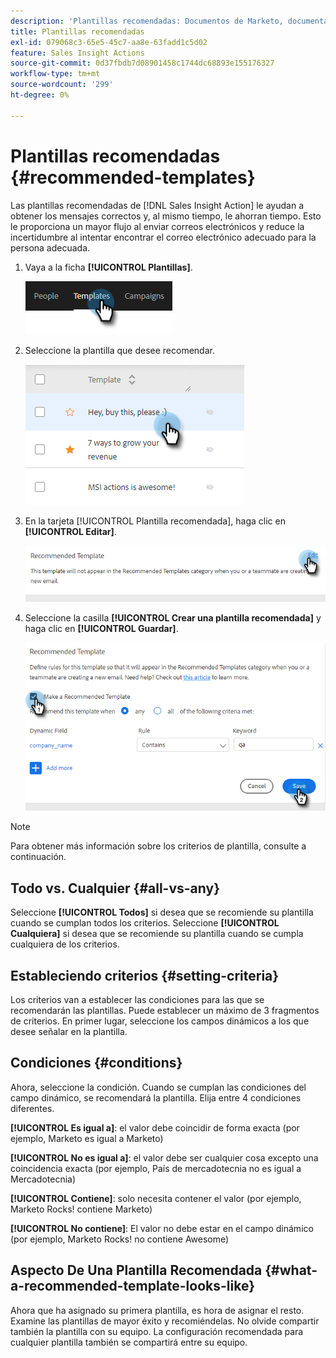 ```yaml
---
description: 'Plantillas recomendadas: Documentos de Marketo, documentación del producto'
title: Plantillas recomendadas
exl-id: 079068c3-65e5-45c7-aa8e-63fadd1c5d02
feature: Sales Insight Actions
source-git-commit: 0d37fbdb7d08901458c1744dc68893e155176327
workflow-type: tm+mt
source-wordcount: '299'
ht-degree: 0%

---
```


# Plantillas recomendadas {#recommended-templates}

Las plantillas recomendadas de [!DNL Sales Insight Action] le ayudan a obtener los mensajes correctos y, al mismo tiempo, le ahorran tiempo. Esto le proporciona un mayor flujo al enviar correos electrónicos y reduce la incertidumbre al intentar encontrar el correo electrónico adecuado para la persona adecuada.

1. Vaya a la ficha **[!UICONTROL Plantillas]**.

   ![](assets/recommended-templates-1.png)

1. Seleccione la plantilla que desee recomendar.

   ![](assets/recommended-templates-2.png)

1. En la tarjeta [!UICONTROL Plantilla recomendada], haga clic en **[!UICONTROL Editar]**.

   ![](assets/recommended-templates-3.png)

1. Seleccione la casilla **[!UICONTROL Crear una plantilla recomendada]** y haga clic en **[!UICONTROL Guardar]**.

   ![](assets/recommended-templates-4.png)

>[!NOTE]
>
>Para obtener más información sobre los criterios de plantilla, consulte a continuación.

## Todo vs. Cualquier {#all-vs-any}

Seleccione **[!UICONTROL Todos]** si desea que se recomiende su plantilla cuando se cumplan todos los criterios. Seleccione **[!UICONTROL Cualquiera]** si desea que se recomiende su plantilla cuando se cumpla cualquiera de los criterios.

## Estableciendo criterios {#setting-criteria}

Los criterios van a establecer las condiciones para las que se recomendarán las plantillas. Puede establecer un máximo de 3 fragmentos de criterios. En primer lugar, seleccione los campos dinámicos a los que desee señalar en la plantilla.

## Condiciones {#conditions}

Ahora, seleccione la condición. Cuando se cumplan las condiciones del campo dinámico, se recomendará la plantilla. Elija entre 4 condiciones diferentes.

**[!UICONTROL Es igual a]**: el valor debe coincidir de forma exacta (por ejemplo, Marketo es igual a Marketo)

**[!UICONTROL No es igual a]**: el valor debe ser cualquier cosa excepto una coincidencia exacta (por ejemplo, País de mercadotecnia no es igual a Mercadotecnia)

**[!UICONTROL Contiene]**: solo necesita contener el valor (por ejemplo, Marketo Rocks! contiene Marketo)

**[!UICONTROL No contiene]**: El valor no debe estar en el campo dinámico (por ejemplo, Marketo Rocks! no contiene Awesome)

## Aspecto De Una Plantilla Recomendada {#what-a-recommended-template-looks-like}

Ahora que ha asignado su primera plantilla, es hora de asignar el resto. Examine las plantillas de mayor éxito y recomiéndelas. No olvide compartir también la plantilla con su equipo. La configuración recomendada para cualquier plantilla también se compartirá entre su equipo.

